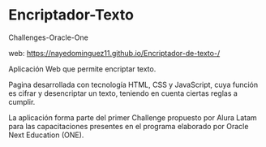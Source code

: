 # Encriptador-Texto

Challenges-Oracle-One 

web: https://nayedominguez11.github.io/Encriptador-de-texto-/

Aplicación Web que permite encriptar texto.

Pagina desarrollada con tecnología HTML, CSS y JavaScript, cuya función es cifrar y desencriptar un texto, teniendo en cuenta ciertas reglas a cumplir.

La aplicación forma parte del primer Challenge propuesto por Alura Latam para las capacitaciones presentes en el programa elaborado por Oracle Next Education (ONE).
